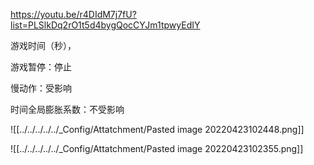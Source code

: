 https://youtu.be/r4DIdM7j7fU?list=PLSlkDq2rO1t5d4bygQocCYJm1tpwyEdIY


游戏时间（秒），

游戏暂停：停止

慢动作：受影响

时间全局膨胀系数：不受影响

![[../../../../../_Config/Attatchment/Pasted image 20220423102448.png]]

![[../../../../../_Config/Attatchment/Pasted image 20220423102355.png]]



